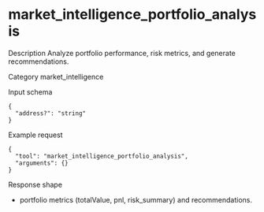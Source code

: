 # market_intelligence_portfolio_analysis

Description
Analyze portfolio performance, risk metrics, and generate recommendations.

Category
market_intelligence

Input schema

```
{
  "address?": "string"
}
```

Example request

```
{
  "tool": "market_intelligence_portfolio_analysis",
  "arguments": {}
}
```

Response shape

- portfolio metrics (totalValue, pnl, risk_summary) and recommendations.
